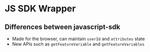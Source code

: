 # JS SDK Wrapper

## Differences between javascript-sdk

- Made for the browser, can maintain `userId` and `attributes` state
- New APIs such as `getFeatureVariable` and `getFeatureVariables`
